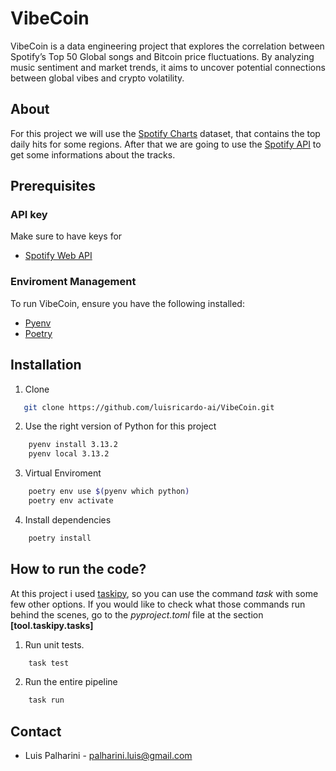 # VibeCoin
VibeCoin is a data engineering project that explores the correlation between Spotify’s Top 50 Global songs and Bitcoin price fluctuations. By analyzing music sentiment and market trends, it aims to uncover potential connections between global vibes and crypto volatility.

## About
For this project we will use the [Spotify Charts](https://www.kaggle.com/datasets/dhruvildave/spotify-charts) dataset, that contains the top daily hits for some regions. After that we are going to use the [Spotify API](https://developer.spotify.com/documentation/web-api) to get some informations about the tracks.

## Prerequisites

### API key
Make sure to have keys for

* [Spotify Web API](https://developer.spotify.com/documentation/web-api)

### Enviroment Management
To run VibeCoin, ensure you have the following installed:

* [Pyenv](https://github.com/pyenv/pyenv)
* [Poetry](https://python-poetry.org)

## Installation
1. Clone 
```sh
   git clone https://github.com/luisricardo-ai/VibeCoin.git
```

2. Use the right version of Python for this project
```sh
    pyenv install 3.13.2
    pyenv local 3.13.2
```

3. Virtual Enviroment
```sh
    poetry env use $(pyenv which python)
    poetry env activate
```

4. Install dependencies
```sh
    poetry install
```

## How to run the code?
At this project i used [taskipy](https://github.com/taskipy/taskipy), so you can use the command *task* with some few other options. If you would like to check what those commands run behind the scenes, go to the *pyproject.toml* file at the section **[tool.taskipy.tasks]**

1. Run unit tests.
```sh
    task test
```

2. Run the entire pipeline
```sh
    task run
```

## Contact
* Luis Palharini - palharini.luis@gmail.com